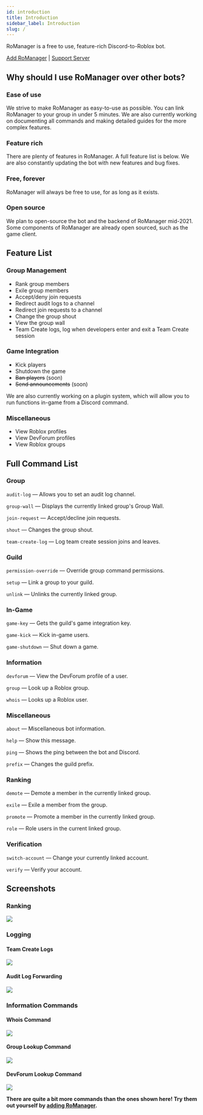 ```yaml
---
id: introduction
title: Introduction
sidebar_label: Introduction
slug: /
---
```

RoManager is a free to use, feature-rich Discord-to-Roblox bot.

[Add RoManager](https://discord.com/oauth2/authorize?client_id=738035113815834746&permissions=540142656&scope=bot%20applications.commands) | [Support Server](https://romanager.jaydenn.dev/discord)
## Why should I use RoManager over other bots?
### Ease of use
We strive to make RoManager as easy-to-use as possible. You can link RoManager to your group in under 5 minutes. We are also currently working on documenting all commands and making detailed guides for the more complex features.

### Feature rich
There are plenty of features in RoManager. A full feature list is below. We are also constantly updating the bot with new features and bug fixes.

### Free, forever
RoManager will always be free to use, for as long as it exists.

### Open source
We plan to open-source the bot and the backend of RoManager mid-2021. Some components of RoManager are already open sourced, such as the game client.

## Feature List
### Group Management
* Rank group members
* Exile group members
* Accept/deny join requests
* Redirect audit logs to a channel
* Redirect join requests to a channel
* Change the group shout
* View the group wall
* Team Create logs, log when developers enter and exit a Team Create session

### Game Integration
* Kick players
* Shutdown the game
* ~~Ban players~~ (soon)
* ~~Send announcements~~ (soon)

We are also currently working on a plugin system, which will allow you to run functions in-game from a Discord command.

### Miscellaneous
* View Roblox profiles
* View DevForum profiles
* View Roblox groups

## Full Command List
### Group
`audit-log` — Allows you to set an audit log channel.

`group-wall` — Displays the currently linked group's Group Wall.

`join-request` — Accept/decline join requests.

`shout` — Changes the group shout.

`team-create-log` — Log team create session joins and leaves.

### Guild
`permission-override` — Override group command permissions.

`setup` — Link a group to your guild.

`unlink` — Unlinks the currently linked group.
### In-Game
`game-key` — Gets the guild's game integration key.

`game-kick` — Kick in-game users.

`game-shutdown` — Shut down a game.
### Information
`devforum` — View the DevForum profile of a user.

`group` — Look up a Roblox group.

`whois` — Looks up a Roblox user.
### Miscellaneous
`about` — Miscellaneous bot information.

`help` — Show this message.

`ping` — Shows the ping between the bot and Discord.

`prefix` — Changes the guild prefix.
### Ranking
`demote` — Demote a member in the currently linked group.

`exile` — Exile a member from the group.

`promote` — Promote a member in the currently linked group.

`role` — Role users in the current linked group.
### Verification
`switch-account` — Change your currently linked account.

`verify` — Verify your account.

## Screenshots
### Ranking
![](https://i.jaydenn.dev/2021/02/WBV9jSUzz8b.png)

### Logging
#### Team Create Logs
![](https://i.jaydenn.dev/2021/02/de26ZDiMnWc.png)

#### Audit Log Forwarding
![](https://i.jaydenn.dev/2021/02/dDFMg0ydVWN.png)

### Information Commands
#### Whois Command
![](https://i.jaydenn.dev/2021/02/B7lj9ixNL3y.png)

#### Group Lookup Command
![](https://i.jaydenn.dev/2021/02/lVf1132b21x.png)

#### DevForum Lookup Command
![](https://i.jaydenn.dev/2021/02/OkXp0Ue2nct.png)

**There are quite a bit more commands than the ones shown here! Try them out yourself by [adding RoManager](https://discord.com/oauth2/authorize?client_id=738035113815834746&permissions=540142656&scope=bot%20applications.commands).** 
